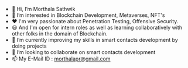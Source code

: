 - 👋 Hi, I’m Morthala Sathwik 
- 👀 I’m interested in Blockchain Development, Metaverses, NFT's
- ❤️ I'm very passionate about Penetration Testing, Offensive Security.
- 😃 And I'm open for intern roles as well as learning collaboratively with other folks in the domain of Blockchain.
- 🌱 I’m currently improving my skills in smart contacts development by doing projects 
- 💞️ I’m looking to collaborate on smart contacts development
- 📫 My E-Mail ID : morthalapr@gmail.com
